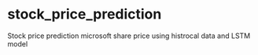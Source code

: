 # stock_price_prediction
Stock price prediction microsoft share price using histrocal data and LSTM model
